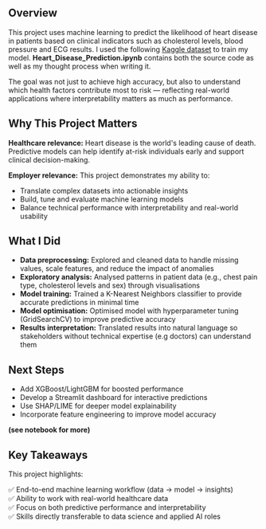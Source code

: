 ## Overview

This project uses machine learning to predict the likelihood of heart disease in patients based on clinical indicators such as cholesterol levels, blood pressure and ECG results. I used the following [Kaggle dataset](https://www.kaggle.com/datasets/fedesoriano/heart-failure-prediction) to train my model. **Heart_Disease_Prediction.ipynb** contains both the source code as well as my thought process when writing it.

The goal was not just to achieve high accuracy, but also to understand which health factors contribute most to risk — reflecting real-world applications where interpretability matters as much as performance.


## Why This Project Matters

**Healthcare relevance:** Heart disease is the world's leading cause of death. Predictive models can help identify at-risk individuals early and support clinical decision-making.

**Employer relevance:** This project demonstrates my ability to:
- Translate complex datasets into actionable insights
- Build, tune and evaluate machine learning models
- Balance technical performance with interpretability and real-world usability


## What I Did

- **Data preprocessing:** Explored and cleaned data to handle missing values, scale features, and reduce the impact of anomalies
- **Exploratory analysis:** Analysed patterns in patient data (e.g., chest pain type, cholesterol levels and sex) through visualisations
- **Model training:** Trained a K-Nearest Neighbors classifier to provide accurate predictions in minimal time
- **Model optimisation:** Optimised model with hyperparameter tuning (GridSearchCV) to improve predictive accuracy
- **Results interpretation:** Translated results into natural language so stakeholders without technical expertise (e.g doctors) can understand them


## Next Steps

- Add XGBoost/LightGBM for boosted performance
- Develop a Streamlit dashboard for interactive predictions
- Use SHAP/LIME for deeper model explainability
- Incorporate feature engineering to improve model accuracy

**(see notebook for more)**


## Key Takeaways

This project highlights:

✅ End-to-end machine learning workflow (data → model → insights)  
✅ Ability to work with real-world healthcare data  
✅ Focus on both predictive performance and interpretability  
✅ Skills directly transferable to data science and applied AI roles
